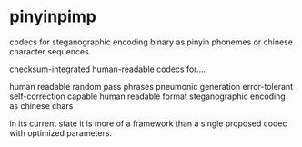 # pinyinpimp

codecs for steganographic encoding binary as pinyin phonemes or chinese character sequences. 

checksum-integrated human-readable codecs for....

human readable random pass phrases
pneumonic generation
error-tolerant self-correction capable human readable format
steganographic encoding as chinese chars


in its current state it is more of a framework than a single proposed codec with optimized parameters. 
